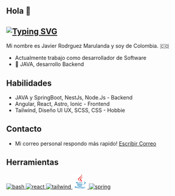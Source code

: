 Hola 👋
--- 
[![Typing SVG](https://readme-typing-svg.demolab.com/?lines=I´m+Javier+Rodriguez+🔥;Software+Developer+</>;)](https://git.io/typing-svg)
--- 

Mi nombre es Javier Rodrguez Marulanda y soy de Colombia. 🇨🇴

* Actualmente trabajo como desarrollador de Software
* 💙  JAVA, desarrollo Backend

Habilidades
---
* JAVA y SpringBoot, NestJs, Node.Js - Backend
* Angular, React, Astro, Ionic - Frontend
* Tailwind, Diseño UI UX, SCSS, CSS - Hobbie

Contacto
---
- Mi correo personal respondo más rapido! [Escribir Correo](https://javierrodriguezmarulanda@gmail.com)

Herramientas
---
<p align="left"> <a href="https://angular.io/" target="_blank"> <img src="https://www.vectorlogo.zone/logos/angular/angular-ar21.svg" alt="bash" width="40" height="40"/>
<a href="https://es.react.dev/" target="_blank"> <img src="https://www.vectorlogo.zone/logos/reactjs/reactjs-icon.svg" alt="react" width="40" height="40"/>
</a><a href="https://tailwindui.com/" target="_blank"> <img src="https://www.vectorlogo.zone/logos/tailwindcss/tailwindcss-icon.svg" alt="tailwind" width="40" height="40"/> </a>
<a href="https://www.java.com" target="_blank"> <img src="https://raw.githubusercontent.com/devicons/devicon/master/icons/java/java-original.svg" alt="java" width="40" height="40"/> <a href="https://spring.io/" target="_blank"> <img src="https://www.vectorlogo.zone/logos/springio/springio-icon.svg" alt="spring" width="40" height="40"/>
